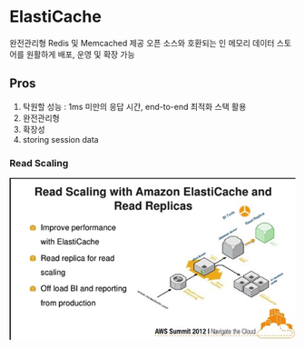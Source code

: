 # ElastiCache

완전관리형 Redis 및 Memcached 제공
오픈 소스와 호환되는 인 메모리 데이터 스토어를 원활하게 배포, 운영 및 확장 가능

## Pros
1. 탁원할 성능 : 1ms 미만의 응답 시간, end-to-end 최적화 스택 활용
2. 완전관리형
3. 확장성
4. storing session data

### Read Scaling
![Alt text](images/read_scaling.jpg "read scaling")

